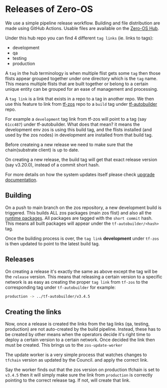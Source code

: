 # Releases of Zero-OS

We use a simple pipeline release workflow. Building and file distribution are made using GitHub Actions.
Usable files are available on the [Zero-OS Hub](https://hub.grid.tf/tf-zos).

Under this hub repo you can find 4 different `tag links` (ie. links to tags):

- development
- qa
- testing
- production

A `tag` in the hub terminology is when multiple flist gets some `tag` then those flists appear grouped together under one directory which is the `tag` name. This means multiple flists that are built together or belong to a certain unique entity can be grouped for an ease of management and processing.

A `tag link` is a link that exists in a repo to a tag in another repo. We then use this feature to link from [tf-zos](https://hub.grid.tf/tf-zos) repo to a `build` tag under [tf-autobuilder](https://hub.grid.tf/tf-autobuilder/) repo.

For example a `development` tag link from tf-zos will point to a tag (say `61cc487`) under tf-autobuilder. What does that mean? it means the development env zos is using this build tag, and the flists installed (and used by the zos nodes) in development are installed from that build tag.

Before createing a new release we need to make sure that the chain(substrate client) is up to date.

On creating a new release, the build tag will get that exact release version (say v3.20.0), instead of a commit short hash.

For more details on how the system updates itself please check [upgrade documentation](../internals/identity/upgrade.md).

## Building

On a push to main branch on the zos repository, a new development build is triggered.  This builds ALL zos packages (main zos flist) and also all the [runtime packages](../../bins/packages/). All packages are tagged with the `short commit` hash. This means all built packages will appear under the `tf-autobuilder/<hash>` tag.

Once the building process is over, the `tag link` **development** under `tf-zos` is then updated to point to the latest build tag.

## Releases

On creating a release it's exactly the same as above except the tag will be the `release` version. This means that releasing a certain version to a specific network is as easy as creating the proper `tag link` from `tf-zos` to the corresponding tag under `tf-autobuilder` for example:

```bash
production -> ../tf-autobuilder/v3.4.5
```

## Creating the links

Now, once a release is created the links from the tag links (qa, testing, production) are not auto-created by the build pipeline. Instead, these has to be created by other means when the operators decide it's right time to deploy a certain version to a certain network. Once decided the link then must be created. This brings us to the `zos-update-worker`

The update worker is a very simple process that watches changes to `tfchain` version as updated by the Council. and apply the correct link.

Say the worker finds out that the zos version on production tfchain is set to `v3.4.5` then it will simply make sure the link from `production` is correctly pointing to the correct release tag. If not, will create that link.
